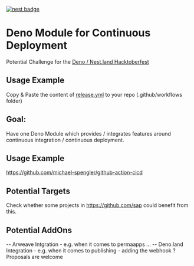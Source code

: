 [![nest badge](https://nest.land/badge.svg)](https://nest.land/package/CICD)

# Deno Module for Continuous Deployment
Potential Challenge for the [Deno / Nest.land Hacktoberfest](https://organize.mlh.io/participants/events/5363-nest-land-hacktoberfest-online-meetup-with-ryan-dahl-sam-williams-and-michael-spengler) 

## Usage Example 
Copy & Paste the content of [release.yml](tbd) to your repo (.github/workflows folder)
## Goal: 
Have one Deno Module which provides / integrates features around continuous integration / continuous deployment.

## Usage Example
https://github.com/michael-spengler/github-action-cicd

## Potential Targets 
Check whether some projects in https://github.com/sap could benefit from this.

## Potential AddOns
-- Arweave Intgration - e.g. when it comes to permaapps ...
-- Deno.land Integration - e.g. when it comes to publishing - adding the webhook ?
Proposals are welcome


